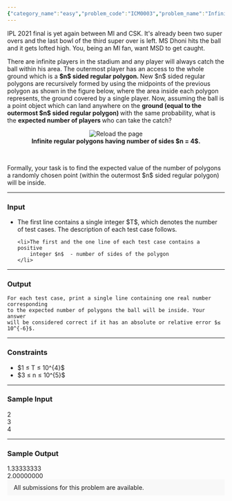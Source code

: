 ```yaml
---
{"category_name":"easy","problem_code":"ICM0003","problem_name":"Infinite polygons","problemComponents":{"constraints":"","constraintsState":false,"subtasks":"","subtasksState":false,"inputFormat":"","inputFormatState":false,"outputFormat":"","outputFormatState":false,"sampleTestCases":{}},"video_editorial_url":"","languages_supported":{"0":"CPP14","1":"C","2":"JAVA","3":"PYTH 3.6","4":"CPP17","5":"PYTH","6":"PYP3","7":"CS2","8":"ADA","9":"PYPY","10":"TEXT","11":"PAS fpc","12":"NODEJS","13":"RUBY","14":"PHP","15":"GO","16":"HASK","17":"TCL","18":"PERL","19":"SCALA","20":"LUA","21":"kotlin","22":"BASH","23":"JS","24":"LISP sbcl","25":"rust","26":"PAS gpc","27":"BF","28":"CLOJ","29":"R","30":"D","31":"CAML","32":"FORT","33":"ASM","34":"swift","35":"FS","36":"WSPC","37":"LISP clisp","38":"SQL","39":"SCM guile","40":"PERL6","41":"ERL","42":"CLPS","43":"ICK","44":"NICE","45":"PRLG","46":"ICON","47":"COB","48":"SCM chicken","49":"PIKE","50":"SCM qobi","51":"ST","52":"SQLQ","53":"NEM"},"max_timelimit":1,"source_sizelimit":50000,"problem_author":"shikhar7s","problem_tester":"","date_added":"22-03-2021","tags":{"0":"easy","1":"expected","2":"icm2021","3":"polygon","4":"shikhar7s"},"problem_difficulty_level":"Easy","best_tag":"Expected Value","editorial_url":"https://discuss.codechef.com/problems/ICM0003","time":{"view_start_date":1617728402,"submit_start_date":1617728402,"visible_start_date":1617728402,"end_date":1735669800},"is_direct_submittable":false,"problemDiscussURL":"https://discuss.codechef.com/search?q=ICM0003","is_proctored":false,"visitedContests":{},"layout":"problem"}
---
```

<p>
    IPL 2021 final is yet again between MI and CSK. It's already been two super overs
    and the last bowl of the third super over is left. MS Dhoni hits the ball 
    and it gets lofted high. You, being an MI fan, want MSD to get caught. 
</p>

<p>
    There are infinite players in the stadium and any player will always catch the ball
    within his area. The outermost player has an access to the whole ground which is a <b> $n$ sided regular polygon. </b>
    New $n$ sided regular polygons are recursively formed by using the midpoints of the previous polygon as shown in the figure below,
     where the area inside each polygon represents, the ground covered by a single player.  Now, assuming the ball is a point object which can land anywhere on the <b> ground (equal to the outermost $n$ sided regular polygon) </b>
    with the same probability, what is the <b> expected number of players </b> who can take the catch?
</p>
<center>
<figure>
 <img src="https://media.geeksforgeeks.org/wp-content/uploads/2-250-e1538815736830.png" alt="Reload the page">
<figcaption><b>Infinite regular polygons having number of sides $n = 4$.</b> </figcaption>
</figure>
</center>
<br>

<p>
   Formally, your task is to find the expected value of the number of polygons a randomly chosen point (within the outermost $n$ sided regular polygon) will be inside.  
</p>





<hr>
<h3> Input </h3>
<ul>
    <li>The first line contains a single integer $T$, which denotes the number 
        of test cases. The description of each test case follows. 
    </li>

    <li>The first and the one line of each test case contains a positive 
        integer $n$  - number of sides of the polygon
    </li>
</ul>


<hr>
<h3> Output </h3>

    For each test case, print a single line containing one real number corresponding 
    to the expected number of polygons the ball will be inside. Your answer 
    will be considered correct if it has an absolute or relative error $≤ 10^{-6}$.



<hr>
<h3>Constraints </h3>
<ul>
    <li> $1 ≤ T ≤ 10^{4}$ </li>
    <li> $3 ≤ n ≤ 10^{5}$ </li>
</ul>


<hr>
<h3>Sample Input </h3>
2
<br>
3
<br>
4


<hr>
<h3>Sample Output </h3>
1.33333333
<br>
2.00000000



<aside style='background: #f8f8f8;padding: 10px 15px;'><div>All submissions for this problem are available.</div></aside>